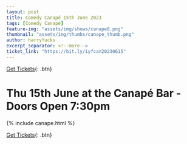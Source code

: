```yaml
---
layout: post
title: Comedy Canapé 15th June 2023
tags: [Comedy Canapé]
feature-img: "assets/img/shows/canape8.png"
thumbnail: "assets/img/thumbs/canape_thumb.png"
author: harryfucks
excerpt_separator: <!--more-->
ticket_link: "https://bit.ly/iyfcan20230615"
---
```


[Get Tickets]({{page.ticket_link}}){: .btn}

# Thu 15th June at the Canapé Bar - Doors Open 7:30pm

{% include canape.html %}

[Get Tickets]({{page.ticket_link}}){: .btn}
